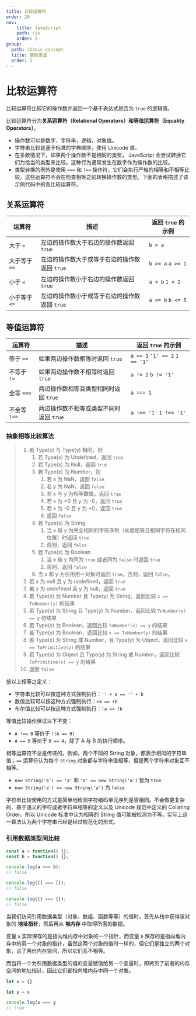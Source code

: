 ```yaml
---
title: 比较运算符
order: 20
nav:
    title: JavaScript
    path: /js
    order: 2
group:
  path: /basic-concept
  title: 基础语法
  order: 1
---
```


# 比较运算符

比较运算符比较它的操作数并返回一个基于表达式是否为 `true` 的逻辑值。

比较运算符分为**关系运算符（Relational Operators）**和**等值运算符（Equality Operators）**。

- 操作数可以是数字，字符串，逻辑，对象值。
- 字符串比较是基于标准的字典顺序，使用 Unicode 值。
- 在多数情况下，如果两个操作数不是相同的类型， JavaScript 会尝试转换它们为恰当的类型来比较。这种行为通常发生在数字作为操作数的比较。
- 类型转换的例外是使用 `===` 和 `!==` 操作符，它们会执行严格的相等和不相等比较。这些运算符不会在检查相等之前转换操作数的类型。下面的表格描述了该示例代码中的各比较运算符。

## 关系运算符

| 运算符        | 描述                                          | 返回 `true` 的示例 |
| ------------- | --------------------------------------------- | ------------------ |
| 大于 `>`      | 左边的操作数大于右边的操作数返回 `true`       | `b > a`            |
| 大于等于 `>=` | 左边的操作数大于或等于右边的操作数返回 `true` | `b >= a` `a >= 1`  |
| 小于 `<`      | 左边的操作数小于右边的操作数返回 `true`       | `a < b` `1 < 2`    |
| 小于等于 `<=` | 左边的操作数小于或等于右边的操作数返回 `true` | `a <= b` `b <= 5`  |

## 等值运算符

| 运算符       | 描述                                    | 返回 `true` 的示例             |
| ------------ | --------------------------------------- | ------------------------------ |
| 等于 `==`    | 如果两边操作数相等时返回 `true`         | `a == 1` `'1' == 2` `1 == '1'` |
| 不等于 `!=`  | 如果两边操作数不相等时返回 `true`       | `a != 2` `b != '1'`            |
| 全等 `===`   | 两边操作数相等且类型相同时返回 `true`   | `a === 1`                      |
| 不全等 `!==` | 两边操作数不相等或类型不同时返回 `true` | `a !== '1'` `1 !== '1'`        |

### 抽象相等比较算法

> 1. 若 Type(x) 与 Type(y) 相同，则
>    1. 若 Type(x) 为 Undefined，返回 `true`
>    2. 若 Type(x) 为 Null，返回 `true`
>    3. 若 Type(x) 为 Number，则
>       1. 若 x 为 NaN，返回 `false`
>       2. 若 y 为 NaN，返回 `false`
>       3. 若 x 与 y 为相等数值，返回 `true`
>       4. 若 x 为 +0 且 y 为 -0，返回 `true`
>       5. 若 x 为 -0 且 y 为 +0，返回 `true`
>       6. 返回 `false`
>    4. 若 Type(x) 为 String
>       1. 当 x 和 y 为完全相同的字符序列（长度相等且相同字符在相同位置）时返回 `true`
>       2. 否则，返回 `false`
>    5. 若 Type(x) 为 Boolean
>       1. 当 x 和 y 为同为 `true` 或者同为 `false` 时返回 `true`
>       2. 否则，返回 `false`
>    6. 当 x 和 y 为引用用一对象时返回 `true`。否则，返回 `false`。
> 2. 若 x 为 null 且 y 为 undefined，返回 `true`
> 3. 若 x 为 undefined 且 y 为 null，返回 `true`
> 4. 若 Type(x) 为 Number 且 Type(y) 为 String，返回比较 `x == ToNumber(y)` 的结果
> 5. 若 Type(x) 为 String 且 Type(y) 为 Number，返回比较 `ToNumber(x) == y` 的结果
> 6. 若 Type(x) 为 Boolean，返回比较 `ToNumber(x) == y` 的结果
> 7. 若 Type(y) 为 Boolean，返回比较 `x == ToNumber(y)` 的结果
> 8. 若 Type(x) 为 String 或 Number，且 Type(y) 为 Object，返回比较 `x == ToPrimitive(y)` 的结果
> 9. 若 Type(x) 为 Object 且 Type(y) 为 String 或 Number，返回比较 `ToPrimitive(x) == y` 的结果
> 10. 返回 `false`

按以上相等之定义：

- 字符串比较可以按这种方式强制执行：`'' + a == '' + b`
- 数值比较可以按这种方式强制执行：`+a == +b`
- 布尔值比较可以按这种方式强制执行：`!a == !b`

等值比较操作保证以下不变：

- `A !== B` 等价于 `!(A == B)`
- `A == B` 等价于 `B == A`，除了 A 与 B 的执行顺序。

相等运算符不总是传递的。例如，两个不同的 String 对象，都表示相同的字符串值；`==` 运算符认为每个 `String` 对象都与字符串值相等，但是两个字符串对象互不相等。

- `new String('a') == 'a'` 和 `'a' == new String('a')` 皆为 `true`
- `new String('a') == new String('a')` 为 `false`

字符串比较使用的方式是简单地检测字符编码单元序列是否相同。不会做更复杂的、基于语义的字符或者字符串相等的定义以及 Unicode 规范中定义的 Collating Order。所以 Unicode 标准中认为相等的 String 值可能被检测为不等。实际上这一算法认为两个字符串已经是经过规范化的形式。

### 引用数据类型间比较

```js
const a = function() {};
const b = function() {};

console.log(a === b);
// false

console.log([] === []);
// false

console.log({} === {});
// false
```

当我们访问引用数据类型（对象、数组、函数等等）的值时，首先从栈中获得该对象的 **地址指针**，然后再从 **堆内存** 中取得所需的数据。

变量 `a` 实际保存的是指向堆内存中对象的一个指针，而变量 `b` 保存的是指向堆内存中的另一个对象的指针，虽然这两个对象的值时一样的，但它们是独立的两个对象，占了两份内存空间，所以它们互不相等。

而当将一个为引用数据类型的值的变量赋值给另一个变量时，即拷贝了前者的内存空间的地址指针，因此它们都指向堆内存中同一个对象。

```js
let x = {}

let y = x

console.log(x === y
// true
```
